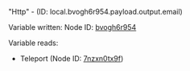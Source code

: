"Http" - (ID: local.bvogh6r954.payload.output.email)

Variable written:
Node ID: [bvogh6r954](../nodes/bvogh6r954.md)

Variable reads:
* Teleport (Node ID: [7nzxn0tx9f](../nodes/7nzxn0tx9f.md))
